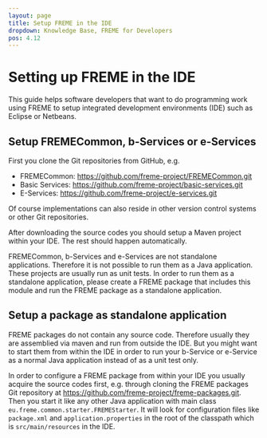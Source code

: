 ```yaml
---
layout: page
title: Setup FREME in the IDE
dropdown: Knowledge Base, FREME for Developers
pos: 4.12
---
```


# Setting up FREME in the IDE

This guide helps software developers that want to do programming work using FREME to setup integrated development environments (IDE) such as Eclipse or Netbeans.

## Setup FREMECommon, b-Services or e-Services

First you clone the Git repositories from GitHub, e.g.

* FREMECommon: https://github.com/freme-project/FREMECommon.git
* Basic Services: https://github.com/freme-project/basic-services.git
* E-Services: https://github.com/freme-project/e-services.git

Of course implementations can also reside in other version control systems or other Git repositories.

After downloading the source codes you should setup a Maven project within your IDE. The rest should happen automatically.

FREMECommon, b-Services and e-Services are not standalone applications. Therefore it is not possible to run them as a Java application. These projects are usually run as unit tests. In order to run them as a standalone application, please create a FREME package that includes this module and run the FREME package as a standalone application.

## Setup a package as standalone application

FREME packages do not contain any source code. Therefore usually they are assemblied via maven and run from outside the IDE. But you might want to start them from within the IDE in order to run your b-Service or e-Service as a normal Java application instead of as a unit test only.

In order to configure a FREME package from within your IDE you usually acquire the source codes first, e.g. through cloning the FREME packages Git repository at https://github.com/freme-project/freme-packages.git. Then you start it like any other Java application with main class `eu.freme.common.starter.FREMEStarter`. It will look for configuration files like `package.xml` and `application.properties` in the root of the classpath which is `src/main/resources` in the IDE.
